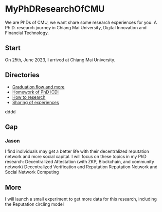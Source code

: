 # MyPhDResearchOfCMU
We are PhDs of CMU, we want share some research experiences for you.
A Ph.D. research journey in Chiang Mai University, Digital Innovation and Financial Technology.

## Start
On 25th, June 2023, I arrived at Chiang Mai University.

## Directories
+ [Graduation flow and more](../MyPhDResearchOfCMU/Graduation/index.md)
+ [Homework of PhD ICDI](../MyPhDResearchOfCMU/Homework/index.md)
+ [How to research](../MyPhDResearchOfCMU/Research/index.md)
+ [Sharing of experiences](../MyPhDResearchOfCMU/Resource/index.md)

dddd
## Gap
### Jason
I find individuals may get a better life with their decentralized reputation network and more social capital.
I will focus on these topics in my PhD research:
Decentralized Attestation (with ZKP, Blockchain, and community network)
Decentralized Verification and Reputation
Reputation Network and Social Network Computing

## More
I will launch a small experiment to get more data for this research, including the Reputation circling model




